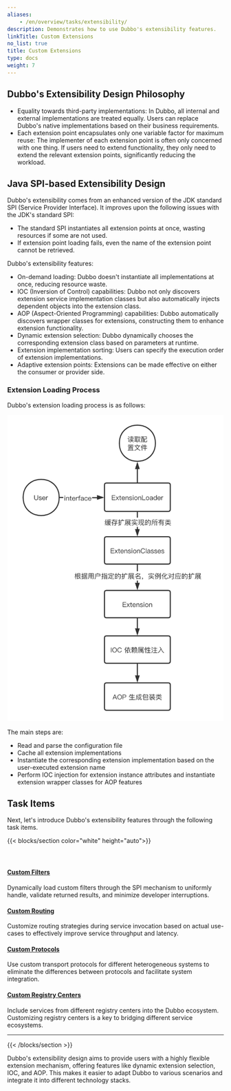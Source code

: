 ```yaml
---
aliases:
    - /en/overview/tasks/extensibility/
description: Demonstrates how to use Dubbo's extensibility features.
linkTitle: Custom Extensions
no_list: true
title: Custom Extensions
type: docs
weight: 7
---
```


## Dubbo's Extensibility Design Philosophy

* Equality towards third-party implementations: In Dubbo, all internal and external implementations are treated equally. Users can replace Dubbo's native implementations based on their business requirements.
* Each extension point encapsulates only one variable factor for maximum reuse: The implementer of each extension point is often only concerned with one thing. If users need to extend functionality, they only need to extend the relevant extension points, significantly reducing the workload.

## Java SPI-based Extensibility Design

Dubbo's extensibility comes from an enhanced version of the JDK standard SPI (Service Provider Interface). It improves upon the following issues with the JDK's standard SPI:

* The standard SPI instantiates all extension points at once, wasting resources if some are not used.
* If extension point loading fails, even the name of the extension point cannot be retrieved.

Dubbo's extensibility features:

* On-demand loading: Dubbo doesn't instantiate all implementations at once, reducing resource waste.
* IOC (Inversion of Control) capabilities: Dubbo not only discovers extension service implementation classes but also automatically injects dependent objects into the extension class.
* AOP (Aspect-Oriented Programming) capabilities: Dubbo automatically discovers wrapper classes for extensions, constructing them to enhance extension functionality.
* Dynamic extension selection: Dubbo dynamically chooses the corresponding extension class based on parameters at runtime.
* Extension implementation sorting: Users can specify the execution order of extension implementations.
* Adaptive extension points: Extensions can be made effective on either the consumer or provider side.

### Extension Loading Process

Dubbo's extension loading process is as follows:

![//imgs/v3/concepts/extension-load.png](/imgs/v3/concepts/extension-load.png)

The main steps are:

* Read and parse the configuration file
* Cache all extension implementations
* Instantiate the corresponding extension implementation based on the user-executed extension name
* Perform IOC injection for extension instance attributes and instantiate extension wrapper classes for AOP features

## Task Items

Next, let's introduce Dubbo's extensibility features through the following task items.

{{< blocks/section color="white" height="auto">}}
<div class="td-content list-page">
    <div class="lead"></div><header class="article-meta">
    </header><div class="row">
    <div class="col-sm col-md-6 mb-4">
        <div class="h-100 card shadow" href="#">
            <div class="card-body">
                <h4 class="card-title">
                    <a href='{{< relref "./filter/" >}}'>Custom Filters</a>
                </h4>
                <p>Dynamically load custom filters through the SPI mechanism to uniformly handle, validate returned results, and minimize developer interruptions.</p>
            </div>
        </div>
    </div>
    <div class="col-sm col-md-6 mb-4">
        <div class="h-100 card shadow">
            <div class="card-body">
                <h4 class="card-title">
                    <a href='{{< relref "./router/" >}}'>Custom Routing</a>
                </h4>
                <p>Customize routing strategies during service invocation based on actual use-cases to effectively improve service throughput and latency.</p>
            </div>
        </div>
    </div>
    <div class="col-sm col-md-6 mb-4">
        <div class="h-100 card shadow">
            <div class="card-body">
                <h4 class="card-title">
                    <a href='{{< relref "./protocol/" >}}'>Custom Protocols</a>
                </h4>
                <p>Use custom transport protocols for different heterogeneous systems to eliminate the differences between protocols and facilitate system integration.</p>
            </div>
        </div>
    </div>
    <div class="col-sm col-md-6 mb-4">
        <div class="h-100 card shadow">
            <div class="card-body">
                <h4 class="card-title">
                    <a href='{{< relref "./registry/" >}}'>Custom Registry Centers</a>
                </h4>
                <p>Include services from different registry centers into the Dubbo ecosystem. Customizing registry centers is a key to bridging different service ecosystems.</p>
            </div>
        </div>
    </div>
</div>
<hr>
</div>

{{< /blocks/section >}}

Dubbo's extensibility design aims to provide users with a highly flexible extension mechanism, offering features like dynamic extension selection, IOC, and AOP. This makes it easier to adapt Dubbo to various scenarios and integrate it into different technology stacks.